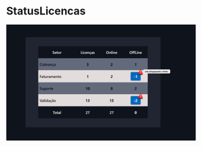 # StatusLicencas
 <img src="https://raw.githubusercontent.com/thiagodanka/dashboard/main/img/StatusLicencas.png" alt="">
